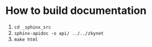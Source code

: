 # How to build documentation

1. `cd _sphinx_src`
2. `sphinx-apidoc -o api/ ../../zkynet`
3. `make html`
